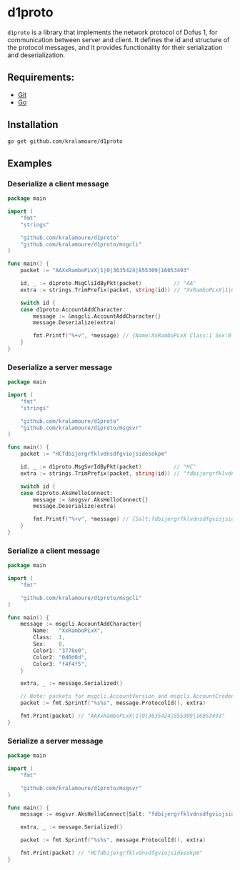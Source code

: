 # d1proto

`d1proto` is a library that implements the network protocol of Dofus 1, for communication between server and client. It
defines the id and structure of the protocol messages, and it provides functionality for their serialization and
deserialization.

## Requirements:

- [Git](https://git-scm.com/)
- [Go](https://golang.org/)

## Installation

```sh
go get github.com/kralamoure/d1proto
```

## Examples

### Deserialize a client message

```go
package main

import (
	"fmt"
	"strings"

	"github.com/kralamoure/d1proto"
	"github.com/kralamoure/d1proto/msgcli"
)

func main() {
	packet := "AAXxRamboPLxX|1|0|3635424|855309|16053493"

	id, _ := d1proto.MsgCliIdByPkt(packet)          // "AA"
	extra := strings.TrimPrefix(packet, string(id)) // "XxRamboPLxX|1|0|3635424|855309|16053493"

	switch id {
	case d1proto.AccountAddCharacter:
		message := &msgcli.AccountAddCharacter{}
		message.Deserialize(extra)

		fmt.Printf("%+v", *message) // {Name:XxRamboPLxX Class:1 Sex:0 Color1:3778e0 Color2:0d0d0d Color3:f4f4f5}
	}
}
```

### Deserialize a server message

```go
package main

import (
	"fmt"
	"strings"

	"github.com/kralamoure/d1proto"
	"github.com/kralamoure/d1proto/msgsvr"
)

func main() {
	packet := "HCfdbijergrfklvdnsdfgviojsidesokpm"

	id, _ := d1proto.MsgSvrIdByPkt(packet)          // "HC"
	extra := strings.TrimPrefix(packet, string(id)) // "fdbijergrfklvdnsdfgviojsidesokpm"

	switch id {
	case d1proto.AksHelloConnect:
		message := &msgsvr.AksHelloConnect{}
		message.Deserialize(extra)

		fmt.Printf("%+v", *message) // {Salt:fdbijergrfklvdnsdfgviojsidesokpm}
	}
}
```

### Serialize a client message

```go
package main

import (
	"fmt"

	"github.com/kralamoure/d1proto/msgcli"
)

func main() {
	message := msgcli.AccountAddCharacter{
		Name:   "XxRamboPLxX",
		Class:  1,
		Sex:    0,
		Color1: "3778e0",
		Color2: "0d0d0d",
		Color3: "f4f4f5",
	}

	extra, _ := message.Serialized()

	// Note: packets for msgcli.AccountVersion and msgcli.AccountCredential should not include their protocol ID 
	packet := fmt.Sprintf("%s%s", message.ProtocolId(), extra)

	fmt.Print(packet) // "AAXxRamboPLxX|1|0|3635424|855309|16053493"
}
```

### Serialize a server message

```go
package main

import (
	"fmt"

	"github.com/kralamoure/d1proto/msgsvr"
)

func main() {
	message := msgsvr.AksHelloConnect{Salt: "fdbijergrfklvdnsdfgviojsidesokpm"}

	extra, _ := message.Serialized()

	packet := fmt.Sprintf("%s%s", message.ProtocolId(), extra)

	fmt.Print(packet) // "HCfdbijergrfklvdnsdfgviojsidesokpm"
}
```
